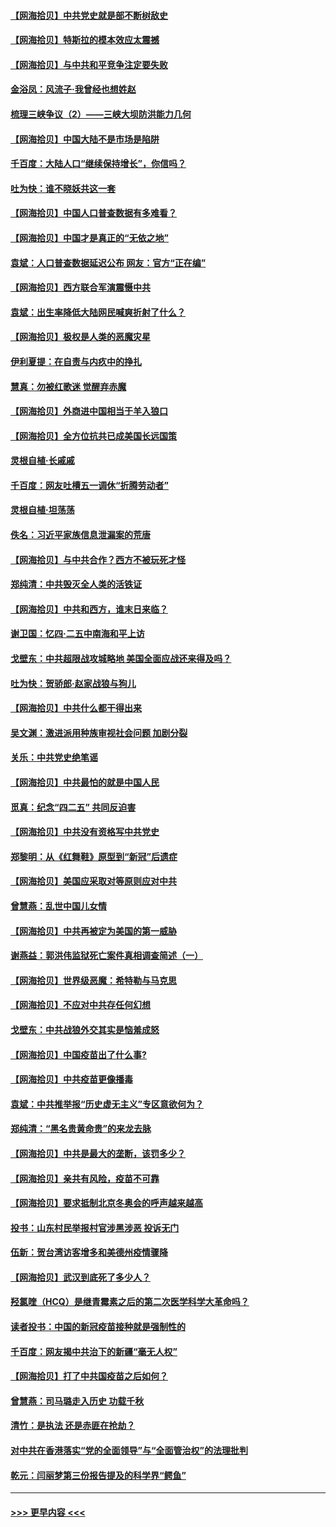 #### [【网海拾贝】中共党史就是部不断树敌史](../pages/nsc993/n12932844.md?t=05082202) 
#### [【网海拾贝】特斯拉的模本效应太震撼](../pages/nsc993/n12925626.md?t=05082202) 
#### [【网海拾贝】与中共和平竞争注定要失败](../pages/nsc993/n12923326.md?t=05082202) 
#### [金浴凤：风流子‧我曾经也想姓赵](../pages/nsc993/n12920911.md?t=05082202) 
#### [梳理三峡争议（2）——三峡大坝防洪能力几何](../pages/nsc993/n12920173.md?t=05082202) 
#### [【网海拾贝】中国大陆不是市场是陷阱](../pages/nsc993/n12920143.md?t=05082202) 
#### [千百度：大陆人口“继续保持增长”，你信吗？](../pages/nsc993/n12918946.md?t=05082202) 
#### [吐为快：谁不晓妖共这一套](../pages/nsc993/n12918941.md?t=05082202) 
#### [【网海拾贝】中国人口普查数据有多难看？](../pages/nsc993/n12917822.md?t=05082202) 
#### [【网海拾贝】中国才是真正的“无依之地”](../pages/nsc993/n12915845.md?t=05082202) 
#### [袁斌：人口普查数据延迟公布 网友：官方“正在编”](../pages/nsc993/n12915748.md?t=05082202) 
#### [【网海拾贝】西方联合军演震慑中共](../pages/nsc993/n12913466.md?t=05082202) 
#### [袁斌：出生率降低大陆网民喊爽折射了什么？](../pages/nsc993/n12913365.md?t=05082202) 
#### [【网海拾贝】极权是人类的恶魔灾星](../pages/nsc993/n12910697.md?t=05082202) 
#### [伊利夏提：在自责与内疚中的挣扎](../pages/nsc993/n12910493.md?t=05082202) 
#### [慧真：勿被红歌迷 觉醒弃赤魔](../pages/nsc993/n12910485.md?t=05082202) 
#### [【网海拾贝】外商进中国相当于羊入狼口](../pages/nsc993/n12908274.md?t=05082202) 
#### [【网海拾贝】全方位抗共已成美国长远国策](../pages/nsc993/n12906878.md?t=05082202) 
#### [灵根自植‧长戚戚](../pages/nsc993/n12905585.md?t=05082202) 
#### [千百度：网友吐槽五一调休“折腾劳动者”](../pages/nsc993/n12905934.md?t=05082202) 
#### [灵根自植‧坦荡荡](../pages/nsc993/n12905562.md?t=05082202) 
#### [佚名：习近平家族信息泄漏案的荒唐](../pages/nsc993/n12904705.md?t=05082202) 
#### [【网海拾贝】与中共合作？西方不被玩死才怪](../pages/nsc993/n12903873.md?t=05082202) 
#### [郑纯清：中共毁灭全人类的活铁证](../pages/nsc993/n12903785.md?t=05082202) 
#### [【网海拾贝】中共和西方，谁末日来临？](../pages/nsc993/n12903482.md?t=05082202) 
#### [谢卫国：忆四‧二五中南海和平上访](../pages/nsc993/n12902192.md?t=05082202) 
#### [戈壁东：中共超限战攻城略地 美国全面应战还来得及吗？](../pages/nsc993/n12902297.md?t=05082202) 
#### [吐为快：贺骄郎‧赵家战狼与狗儿](../pages/nsc993/n12902280.md?t=05082202) 
#### [【网海拾贝】中共什么都干得出来](../pages/nsc993/n12897500.md?t=05082202) 
#### [吴文渊：激进派用种族审视社会问题 加剧分裂](../pages/nsc993/n12893881.md?t=05082202) 
#### [关乐：中共党史绝笔谣](../pages/nsc993/n12897270.md?t=05082202) 
#### [【网海拾贝】中共最怕的就是中国人民](../pages/nsc993/n12894705.md?t=05082202) 
#### [觅真：纪念“四二五” 共同反迫害](../pages/nsc993/n12894553.md?t=05082202) 
#### [【网海拾贝】中共没有资格写中共党史](../pages/nsc993/n12892231.md?t=05082202) 
#### [郑黎明：从《红舞鞋》原型到“新冠”后遗症](../pages/nsc993/n12890469.md?t=05082202) 
#### [【网海拾贝】美国应采取对等原则应对中共](../pages/nsc993/n12889176.md?t=05082202) 
#### [曾慧燕：乱世中国儿女情](../pages/nsc993/n12887931.md?t=05082202) 
#### [【网海拾贝】中共再被定为美国的第一威胁](../pages/nsc993/n12887580.md?t=05082202) 
#### [谢燕益：郭洪伟监狱死亡案件真相调查简述（一）](../pages/nsc993/n12885648.md?t=05082202) 
#### [【网海拾贝】世界级恶魔：希特勒与马克思](../pages/nsc993/n12884062.md?t=05082202) 
#### [【网海拾贝】不应对中共存任何幻想](../pages/nsc993/n12881460.md?t=05082202) 
#### [戈壁东：中共战狼外交其实是恼羞成怒](../pages/nsc993/n12880392.md?t=05082202) 
#### [【网海拾贝】中国疫苗出了什么事?](../pages/nsc993/n12879124.md?t=05082202) 
#### [【网海拾贝】中共疫苗更像播毒](../pages/nsc993/n12876631.md?t=05082202) 
#### [袁斌：中共推举报“历史虚无主义”专区意欲何为？](../pages/nsc993/n12876530.md?t=05082202) 
#### [郑纯清：“黑名贵黄命贵”的来龙去脉](../pages/nsc993/n12875589.md?t=05082202) 
#### [【网海拾贝】中共是最大的垄断，该罚多少？](../pages/nsc993/n12874006.md?t=05082202) 
#### [【网海拾贝】亲共有风险，疫苗不可靠](../pages/nsc993/n12872224.md?t=05082202) 
#### [【网海拾贝】要求抵制北京冬奥会的呼声越来越高](../pages/nsc993/n12868962.md?t=05082202) 
#### [投书：山东村民举报村官涉黑涉恶 投诉无门](../pages/nsc993/n12869726.md?t=05082202) 
#### [伍新：贺台湾访客增多和美德州疫情骤降](../pages/nsc993/n12865651.md?t=05082202) 
#### [【网海拾贝】武汉到底死了多少人？](../pages/nsc993/n12863707.md?t=05082202) 
#### [羟氯喹（HCQ）是继青霉素之后的第二次医学科学大革命吗？](../pages/nsc993/n12638564.md?t=05082202) 
#### [读者投书：中国的新冠疫苗接种就是强制性的](../pages/nsc993/n12859932.md?t=05082202) 
#### [千百度：网友揭中共治下的新疆“毫无人权”](../pages/nsc993/n12858385.md?t=05082202) 
#### [【网海拾贝】打了中共国疫苗之后如何？](../pages/nsc993/n12857866.md?t=05082202) 
#### [曾慧燕：司马璐走入历史 功载千秋](../pages/nsc993/n12856996.md?t=05082202) 
#### [清竹：是执法 还是赤匪在抢劫？](../pages/nsc993/n12856952.md?t=05082202) 
#### [对中共在香港落实“党的全面领导”与“全面管治权”的法理批判](../pages/nsc993/n12856929.md?t=05082202) 
#### [乾元：闫丽梦第三份报告提及的科学界“鳄鱼”](../pages/nsc993/n12855985.md?t=05082202) 

----
#### [ >>> 更早内容 <<< ](../indexes/nsc993-earlier.md)
